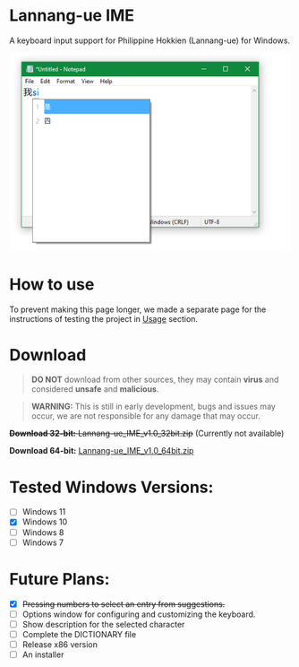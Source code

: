 # Lannang-ue IME
A keyboard input support for Philippine Hokkien (Lannang-ue) for Windows.

![Preview](Preview.png)

# How to use
To prevent making this page longer, we made a separate page for the instructions of testing the project in [Usage](https://github.com/MystWalkerOfficial/LannangUeIME/blob/main/Usage.md) section.

# Download

> **DO NOT** download from other sources, they may contain **virus** and considered **unsafe** and **malicious**.

> **WARNING:** This is still in early development, bugs and issues may occur, we are not responsible for any damage that may occur.

~~**Download 32-bit:** Lannang-ue_IME_v1.0_32bit.zip~~ (Currently not available)

**Download 64-bit:** [Lannang-ue_IME_v1.0_64bit.zip](https://github.com/MystWalkerOfficial/LannangUeIME/releases/download/v1.0/Lannang-ue_Dev_Release_v1.0_WIN64.zip)

# Tested Windows Versions:
 - [ ] Windows 11
 - [x] Windows 10
 - [ ] Windows 8
 - [ ] Windows 7
# Future Plans:
 - [x] ~~Pressing numbers to select an entry from suggestions.~~
 - [ ] Options window for configuring and customizing the keyboard.
 - [ ] Show description for the selected character
 - [ ] Complete the DICTIONARY file
 - [ ] Release x86 version
 - [ ] An installer
